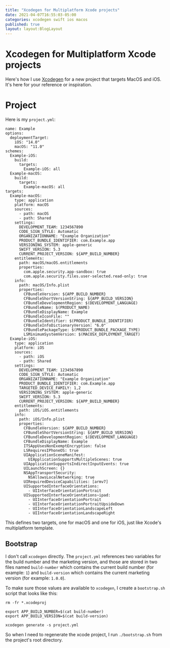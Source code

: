 ```yaml
---
title: "Xcodegen for Multiplatform Xcode projects"
date: 2021-04-07T16:55:03-05:00
categories: xcodegen swift ios macos
published: true
layout: layout:BlogLayout
---
```


# Xcodegen for Multiplatform Xcode projects

Here's how I use [Xcodegen](https://github.com/yonaskolb/XcodeGen) for a new project that targets MacOS and iOS. It's here for your reference or inspiration.

# Project

Here is my `project.yml`:

```
name: Example
options:
  deploymentTarget:
    iOS: "14.0"
    macOS: "11.0"
schemes:
  Example-iOS:
    build:
      targets:
        Example-iOS: all
  Example-macOS:
    build:
      targets:
        Example-macOS: all
targets:
  Example-macOS:
    type: application
    platform: macOS
    sources:
      - path: macOS
      - path: Shared
    settings:
      DEVELOPMENT_TEAM: 1234567890
      CODE_SIGN_STYLE: Automatic
      ORGANIZATIONNAME: "Example Organization"
      PRODUCT_BUNDLE_IDENTIFIER: com.Example.app
      VERSIONING_SYSTEM: apple-generic
      SWIFT_VERSION: 5.3
      CURRENT_PROJECT_VERSION: ${APP_BUILD_NUMBER}
    entitlements:
      path: macOS/macOS.entitlements
      properties:
        com.apple.security.app-sandbox: true
        com.apple.security.files.user-selected.read-only: true
    info:
      path: macOS/Info.plist
      properties:
        CFBundleVersion: ${APP_BUILD_NUMBER}
        CFBundleShortVersionString: ${APP_BUILD_VERSION}
        CFBundleDevelopmentRegion: $(DEVELOPMENT_LANGUAGE)
        CFBundleName: $(PRODUCT_NAME)
        CFBundleDisplayName: Example
        CFBundleIconFile: ""
        CFBundleIdentifier: $(PRODUCT_BUNDLE_IDENTIFIER)
        CFBundleInfoDictionaryVersion: "6.0"
        CFBundlePackageType: $(PRODUCT_BUNDLE_PACKAGE_TYPE)
        LSMinimumSystemVersion: $(MACOSX_DEPLOYMENT_TARGET)
  Example-iOS:
    type: application
    platform: iOS
    sources:
      - path: iOS
      - path: Shared
    settings:
      DEVELOPMENT_TEAM: 1234567890
      CODE_SIGN_STYLE: Automatic
      ORGANIZATIONNAME: "Example Organization"
      PRODUCT_BUNDLE_IDENTIFIER: com.Example.app
      TARGETED_DEVICE_FAMILY: 1,2
      VERSIONING_SYSTEM: apple-generic
      SWIFT_VERSION: 5.3
      CURRENT_PROJECT_VERSION: ${APP_BUILD_NUMBER}
    entitlements:
      path: iOS/iOS.entitlements
    info:
      path: iOS/Info.plist
      properties:
        CFBundleVersion: ${APP_BUILD_NUMBER}
        CFBundleShortVersionString: ${APP_BUILD_VERSION}
        CFBundleDevelopmentRegion: $(DEVELOPMENT_LANGUAGE)
        CFBundleDisplayName: Example
        ITSAppUsesNonExemptEncryption: false
        LSRequiresIPhoneOS: true
        UIApplicationSceneManifest:
          UIApplicationSupportsMultipleScenes: true
        UIApplicationSupportsIndirectInputEvents: true
        UILaunchScreen: {}
        NSAppTransportSecurity:
          NSAllowsLocalNetworking: true
        UIRequiredDeviceCapabilities: [armv7]
        UISupportedInterfaceOrientations:
          - UIInterfaceOrientationPortrait
        UISupportedInterfaceOrientations~ipad:
          - UIInterfaceOrientationPortrait
          - UIInterfaceOrientationPortraitUpsideDown
          - UIInterfaceOrientationLandscapeLeft
          - UIInterfaceOrientationLandscapeRight
```

This defines two targets, one for macOS and one for iOS, just like Xcode's multiplatform template.

## Bootstrap

I don't call `xcodegen` directly. The `project.yml` references two variables for the build number and the marketing version, and those are stored in two files named `build-number` which contains the current build number (for example: `1`) and `build-version` which contains the current marketing version (for example: `1.0.0`).

To make sure those values are available to `xcodegen`, I create a `bootstrap.sh` script that looks like this:

```
rm -fr *.xcodeproj

export APP_BUILD_NUMBER=$(cat build-number)
export APP_BUILD_VERSION=$(cat build-version)

xcodegen generate -s project.yml
```

So when I need to regenerate the xcode project, I run `./bootstrap.sh` from the project's root directory.
